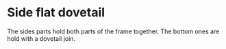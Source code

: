 # Side flat dovetail #
The sides parts hold both parts of the frame together.
The bottom ones are hold with a dovetail join.